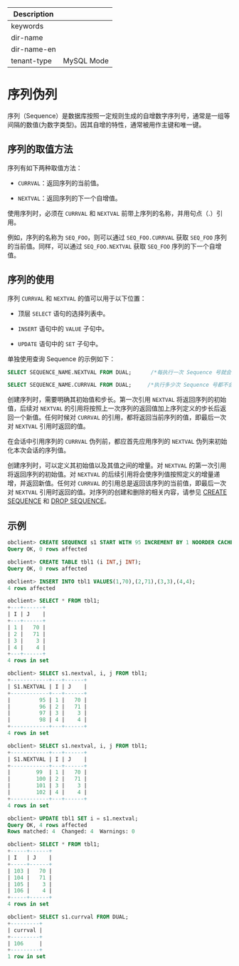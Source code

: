| Description   |                 |
|---------------|-----------------|
| keywords      |                 |
| dir-name      |                 |
| dir-name-en   |                 |
| tenant-type   | MySQL Mode      |

# 序列伪列

序列（Sequence）是数据库按照一定规则生成的自增数字序列号，通常是一组等间隔的数值(为数字类型)。因其自增的特性，通常被用作主键和唯一键。

## 序列的取值方法

序列有如下两种取值方法：

* `CURRVAL`：返回序列的当前值。

* `NEXTVAL`：返回序列的下一个自增值。

使用序列时，必须在 `CURRVAL` 和 `NEXTVAL` 前带上序列的名称，并用句点（.）引用。

例如，序列的名称为 `SEQ_FOO`，则可以通过 `SEQ_FOO.CURRVAL` 获取 `SEQ_FOO` 序列的当前值。同样，可以通过 `SEQ_FOO.NEXTVAL` 获取 `SEQ_FOO` 序列的下一个自增值。

## 序列的使用

序列 `CURRVAL` 和 `NEXTVAL` 的值可以用于以下位置：

* 顶层 `SELECT` 语句的选择列表中。

* `INSERT` 语句中的 `VALUE` 子句中。

* `UPDATE` 语句中的 `SET` 子句中。

单独使用查询 Sequence 的示例如下：

```sql
SELECT SEQUENCE_NAME.NEXTVAL FROM DUAL;      /*每执行一次 Sequence 号就会增加*/

SELECT SEQUENCE_NAME.CURRVAL FROM DUAL;     /*执行多少次 Sequence 号都不会变化*/
```

创建序列时，需要明确其初始值和步长。第一次引用 `NEXTVAL` 将返回序列的初始值，后续对 `NEXTVAL` 的引用将按照上一次序列的返回值加上序列定义的步长后返回一个新值。任何时候对 `CURRVAL` 的引用，都将返回当前序列的值，即最后一次对 `NEXTVAL` 引用时返回的值。

在会话中引用序列的 `CURRVAL` 伪列前，都应首先应用序列的 `NEXTVAL` 伪列来初始化本次会话的序列值。

创建序列时，可以定义其初始值以及其值之间的增量。对 `NEXTVAL` 的第一次引用将返回序列的初始值。对 `NEXTVAL` 的后续引用将会使序列值按照定义的增量递增，并返回新值。任何对 `CURRVAL` 的引用总是返回该序列的当前值，即最后一次对 `NEXTVAL` 引用时返回的值。对序列的创建和删除的相关内容，请参见 [CREATE SEQUENCE](../300.common-tenant-of-oracle-mode/900.sql-statement-of-oracle-mode/100.ddl-of-oracle-mode/2200.create-sequence-of-oracle-mode.md) 和 [DROP SEQUENCE](../300.common-tenant-of-oracle-mode/900.sql-statement-of-oracle-mode/100.ddl-of-oracle-mode/3700.drop-sequence-of-oracle-mode.md)。

## 示例

```sql
obclient> CREATE SEQUENCE s1 START WITH 95 INCREMENT BY 1 NOORDER CACHE 10000;
Query OK, 0 rows affected

obclient> CREATE TABLE tbl1 (i INT,j INT);
Query OK, 0 rows affected

obclient> INSERT INTO tbl1 VALUES(1,70),(2,71),(3,3),(4,4);
4 rows affected

obclient> SELECT * FROM tbl1;
+---+------+
| I | J    |
+---+------+
| 1 |   70 |
| 2 |   71 |
| 3 |    3 |
| 4 |    4 |
+---+------+
4 rows in set

obclient> SELECT s1.nextval, i, j FROM tbl1;
+------------+---+------+
| S1.NEXTVAL | I | J    |
+------------+---+------+
|         95 | 1 |   70 |
|         96 | 2 |   71 |
|         97 | 3 |    3 |
|         98 | 4 |    4 |
+------------+---+------+
4 rows in set

obclient> SELECT s1.nextval, i, j FROM tbl1;
+------------+---+------+
| S1.NEXTVAL | I | J    |
+------------+---+------+
|        99  | 1 |   70 |
|        100 | 2 |   71 |
|        101 | 3 |    3 |
|        102 | 4 |    4 |
+------------+---+------+
4 rows in set

obclient> UPDATE tbl1 SET i = s1.nextval;
Query OK, 4 rows affected
Rows matched: 4  Changed: 4  Warnings: 0

obclient> SELECT * FROM tbl1;
+-----+------+
| I   | J    |
+-----+------+
| 103 |   70 |
| 104 |   71 |
| 105 |    3 |
| 106 |    4 |
+-----+------+
4 rows in set

obclient> SELECT s1.currval FROM DUAL;
+---------+
| currval |
+---------+
| 106     |
+---------+
1 row in set
```
